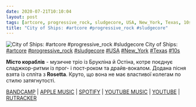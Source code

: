 ```yaml
---
date: 2020-07-21T10:10:04
layout: post
tags: [artcore, progressive_rock, sludgecore, USA, New_York, Texas, 10s]
title: "City of Ships: #artcore #progressive_rock #sludgecore"
---
```

![City of Ships: #artcore #progressive_rock #sludgecore](https://res.cloudinary.com/vast-space-unexplored/image/upload/photos/photo_1025_21-07-2020_10-10-04.jpg)
City of Ships: [#artcore](/tags/#artcore) [#progressive_rock](/tags/#progressive_rock) [#sludgecore](/tags/#sludgecore) [#USA](/tags/#USA) [#New_York](/tags/#New_York) [#Texas](/tags/#Texas) [#10s](/tags/#10s)

**Місто кораблів** - музичне тріо із Брукліна й Остіна, котре поєднує сладжкор-ритми із прог- і пост-роком та драйв-вокалом. Додана пісня взята із спліта з **Rosetta**. Круто, що вона не має властивої колегам по стилю затягнутості.

[BANDCAMP](https://birdsrobe.bandcamp.com/album/city-of-ships-rosetta-split-ep) \| [APPLE MUSIC](https://music.apple.com/ru/album/city-of-ships-rosetta/548665248) \| [SPOTIFY](https://open.spotify.com/album/7jw0UjF9UkSfobI92GBZf7) \| [YOUTUBE MUSIC](https://music.youtube.com/playlist?list=OLAK5uy_lnzArUiebbiSuuCk5TEm1ayT2X2uqqRqw) \| [YOUTUBE](https://www.youtube.com/playlist?list=OLAK5uy_mfsteZ3uFtwHZ7WpS8_sNDGtEvzROiKeY) \| [RUTRACKER](https://rutracker.org/forum/viewtopic.php?t=5563792)